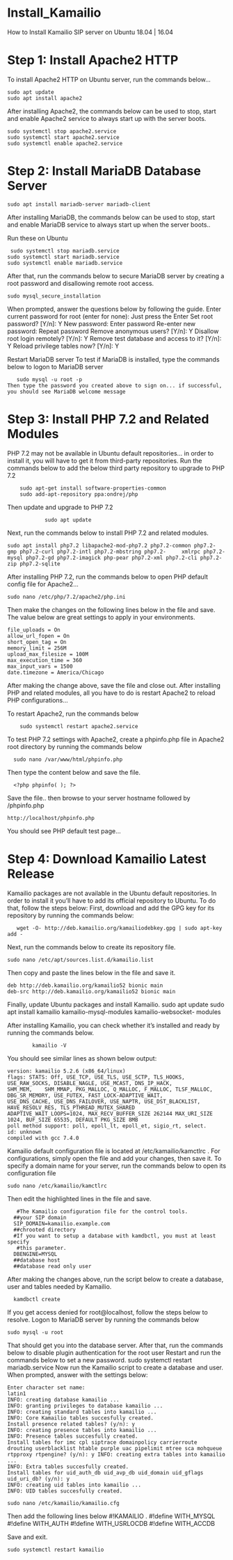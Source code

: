 # Install_Kamailio

How to Install Kamailio SIP server on Ubuntu 18.04 | 16.04

   # Step 1: Install Apache2 HTTP

To install Apache2 HTTP on Ubuntu server, run the commands below...

    sudo apt update
    sudo apt install apache2

After installing Apache2, the commands below can be used to stop, start and enable Apache2 service to always start up with the server boots.

    sudo systemctl stop apache2.service 
    sudo systemctl start apache2.service 
    sudo systemctl enable apache2.service

# Step 2: Install MariaDB Database Server

    sudo apt install mariadb-server mariadb-client

After installing MariaDB, the commands below can be used to stop, start and enable MariaDB service to always start up when the server boots..

  Run these on Ubuntu
  
     sudo systemctl stop mariadb.service 
    sudo systemctl start mariadb.service 
    sudo systemctl enable mariadb.service
    
    

After that, run the commands below to secure MariaDB server by creating a root password and disallowing remote root access.
    
    sudo mysql_secure_installation
    
   When prompted, answer the questions below by following the guide.
Enter current password for root (enter for none): Just press the Enter Set root password? [Y/n]: Y
New password: Enter password
Re-enter new password: Repeat password
Remove anonymous users? [Y/n]: Y
Disallow root login remotely? [Y/n]: Y
Remove test database and access to it? [Y/n]: Y Reload privilege tables now? [Y/n]: Y


Restart MariaDB server
To test if MariaDB is installed, type the commands below to logon to MariaDB server

       sudo mysql -u root -p
    Then type the password you created above to sign on... if successful, you should see MariaDB welcome message
    
    
   # Step 3: Install PHP 7.2 and Related Modules
PHP 7.2 may not be available in Ubuntu default repositories... in order to install it, you will have to get it from third-party repositories.
Run the commands below to add the below third party repository to upgrade to PHP 7.2

        sudo apt-get install software-properties-common 
        sudo add-apt-repository ppa:ondrej/php
        
 Then update and upgrade to PHP 7.2
 
                sudo apt update
                
Next, run the commands below to install PHP 7.2 and related modules.

    sudo apt install php7.2 libapache2-mod-php7.2 php7.2-common php7.2- gmp php7.2-curl php7.2-intl php7.2-mbstring php7.2-     xmlrpc php7.2- mysql php7.2-gd php7.2-imagick php-pear php7.2-xml php7.2-cli php7.2- zip php7.2-sqlite

After installing PHP 7.2, run the commands below to open PHP default config file for Apache2...

    sudo nano /etc/php/7.2/apache2/php.ini
   
Then make the changes on the following lines below in the file and save. The value below are great settings to apply in your environments.
   
    file_uploads = On 
    allow_url_fopen = On 
    short_open_tag = On 
    memory_limit = 256M 
    upload_max_filesize = 100M 
    max_execution_time = 360 
    max_input_vars = 1500 
    date.timezone = America/Chicago
   
 After making the change above, save the file and close out. After installing PHP and related modules, all you have to do is restart Apache2 to reload PHP configurations...
   
   To restart Apache2, run the commands below
   
        sudo systemctl restart apache2.service
  
To test PHP 7.2 settings with Apache2, create a phpinfo.php file in Apache2 root directory by running the commands below

      sudo nano /var/www/html/phpinfo.php

Then type the content below and save the file.

      <?php phpinfo( ); ?>
      
Save the file.. then browse to your server hostname followed by /phpinfo.php

    http://localhost/phpinfo.php
    
You should see PHP default test page...

# Step 4: Download Kamailio Latest Release

Kamailio packages are not available in the Ubuntu default repositories. In order to install it you’ll have to add its official repository to Ubuntu. To do that, follow the steps below:
First, download and add the GPG key for its repository by running the commands below:

       wget -O- http://deb.kamailio.org/kamailiodebkey.gpg | sudo apt-key add -
       
Next, run the commands below to create its repository file.

    sudo nano /etc/apt/sources.list.d/kamailio.list
  
Then copy and paste the lines below in the file and save it.

    deb http://deb.kamailio.org/kamailio52 bionic main 
    deb-src http://deb.kamailio.org/kamailio52 bionic main
  
Finally, update Ubuntu packages and install Kamailio.
    sudo apt update
    sudo apt install kamailio kamailio-mysql-modules kamailio-websocket- modules

 After installing Kamailio, you can check whether it’s installed and ready by running the commands below.
 
            kamailio -V
            
You should see similar lines as shown below output:

    version: kamailio 5.2.6 (x86_64/linux)
    flags: STATS: Off, USE_TCP, USE_TLS, USE_SCTP, TLS_HOOKS, USE_RAW_SOCKS, DISABLE_NAGLE, USE_MCAST, DNS_IP_HACK,             SHM_MEM,    SHM_MMAP, PKG_MALLOC, Q_MALLOC, F_MALLOC, TLSF_MALLOC, DBG_SR_MEMORY, USE_FUTEX, FAST_LOCK-ADAPTIVE_WAIT,       USE_DNS_CACHE, USE_DNS_FAILOVER, USE_NAPTR, USE_DST_BLACKLIST, HAVE_RESOLV_RES, TLS_PTHREAD_MUTEX_SHARED
    ADAPTIVE_WAIT_LOOPS=1024, MAX_RECV_BUFFER_SIZE 262144 MAX_URI_SIZE 1024, BUF_SIZE 65535, DEFAULT PKG_SIZE 8MB
    poll method support: poll, epoll_lt, epoll_et, sigio_rt, select.
    id: unknown
    compiled with gcc 7.4.0


Kamailio default configuration file is located at /etc/kamailio/kamctlrc .
For configurations, simply open the file and add your changes, then save it. To specify a
domain name for your server, run the commands below to open its configuration file

    sudo nano /etc/kamailio/kamctlrc
    
Then edit the highlighted lines in the file and save.

       #The Kamailio configuration file for the control tools. 
      ##your SIP domain
      SIP_DOMAIN=kamailio.example.com
      ##chrooted directory
      #If you want to setup a database with kamdbctl, you must at least specify
       #this parameter.
      DBENGINE=MYSQL
      ##database host
      ##database read only user
    
After making the changes above, run the script below to create a database, user and tables needed by Kamailio.
  
      kamdbctl create
  
If you get access denied for root@localhost, follow the steps below to resolve. Logon to MariaDB server by running the commands below

    sudo mysql -u root

That should get you into the database server. After that, run the commands below to disable plugin authentication for the root user
Restart and run the commands below to set a new password.
sudo systemctl restart mariadb.service
Now run the Kamailio script to create a database and user. 
When prompted, answer with the settings below:

    Enter character set name:
    latin1
    INFO: creating database kamailio ...
    INFO: granting privileges to database kamailio ...
    INFO: creating standard tables into kamailio ...
    INFO: Core Kamailio tables succesfully created.
    Install presence related tables? (y/n): y
    INFO: creating presence tables into kamailio ...
    INFO: Presence tables succesfully created.
    Install tables for imc cpl siptrace domainpolicy carrierroute
    drouting userblacklist htable purple uac pipelimit mtree sca mohqueue
    rtpproxy rtpengine? (y/n): y INFO: creating extra tables into kamailio ...
    INFO: Extra tables succesfully created.
    Install tables for uid_auth_db uid_avp_db uid_domain uid_gflags
    uid_uri_db? (y/n): y
    INFO: creating uid tables into kamailio ...
    INFO: UID tables succesfully created.

    sudo nano /etc/kamailio/kamailio.cfg

Then add the following lines below #!KAMAILIO .
      #!define WITH_MYSQL 
      #!define WITH_AUTH
      #!define WITH_USRLOCDB 
      #!define WITH_ACCDB 
  
Save and exit.

    sudo systemctl restart kamailio
   
